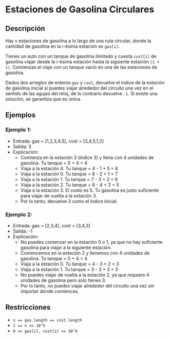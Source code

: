 # Estaciones de Gasolina Circulares

## Descripción

Hay `n` estaciones de gasolina a lo largo de una ruta circular, donde la cantidad de gasolina en la i-ésima estación es `gas[i]`.

Tienes un auto con un tanque de gasolina ilimitado y cuesta `cost[i]` de gasolina viajar desde la i-ésima estación hasta la siguiente estación `(i + 1)`. Comienzas el viaje con un tanque vacío en una de las estaciones de gasolina.

Dados dos arreglos de enteros `gas` y `cost`, devuelve el índice de la estación de gasolina inicial si puedes viajar alrededor del circuito una vez en el sentido de las agujas del reloj, de lo contrario devuelve `-1`. Si existe una solución, se garantiza que es única.

## Ejemplos

### Ejemplo 1:

- Entrada: gas = [1,2,3,4,5], cost = [3,4,5,1,2]
- Salida: 3
- Explicación:
  - Comienza en la estación 3 (índice 3) y llena con 4 unidades de gasolina. Tu tanque = 0 + 4 = 4
  - Viaja a la estación 4. Tu tanque = 4 - 1 + 5 = 8
  - Viaja a la estación 0. Tu tanque = 8 - 2 + 1 = 7
  - Viaja a la estación 1. Tu tanque = 7 - 3 + 2 = 6
  - Viaja a la estación 2. Tu tanque = 6 - 4 + 3 = 5
  - Viaja a la estación 3. El costo es 5. Tu gasolina es justo suficiente para viajar de vuelta a la estación 3.
  - Por lo tanto, devuelve 3 como el índice inicial.

### Ejemplo 2:

- Entrada: gas = [2,3,4], cost = [3,4,3]
- Salida: -1
- Explicación:
  - No puedes comenzar en la estación 0 o 1, ya que no hay suficiente gasolina para viajar a la siguiente estación.
  - Comencemos en la estación 2 y llenemos con 4 unidades de gasolina. Tu tanque = 0 + 4 = 4
  - Viaja a la estación 0. Tu tanque = 4 - 3 + 2 = 3
  - Viaja a la estación 1. Tu tanque = 3 - 3 + 3 = 3
  - No puedes viajar de vuelta a la estación 2, ya que requiere 4 unidades de gasolina pero solo tienes 3.
  - Por lo tanto, no puedes viajar alrededor del circuito una vez sin importar donde comiences.

## Restricciones

- `n == gas.length == cost.length`
- `1 <= n <= 10^5`
- `0 <= gas[i], cost[i] <= 10^4`